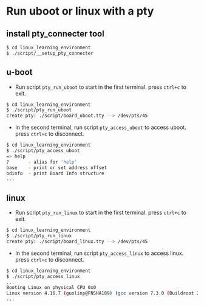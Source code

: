 # Run uboot or linux with a pty

## install pty_connecter tool
```bash
$ cd linux_learning_environment
$ ./script/__setup_pty_connecter
```

## u-boot
- Run script `pty_run_uboot` to start in the first terminal. press `ctrl+c` to exit.
```bash
$ cd linux_learning_environment
$ ./script/pty_run_uboot 
create pty: ./script/board_uboot.tty --> /dev/pts/45
```
- In the second terminal, run script `pty_access_uboot` to access uboot. press `ctrl+c` to disconnect.
```bash
$ cd linux_learning_environment
$ ./script/pty_access_uboot
=> help
?       - alias for 'help'
base    - print or set address offset
bdinfo  - print Board Info structure
...
```

## linux
- Run script `pty_run_linux` to start in the first terminal. press `ctrl+c` to exit.
```bash
$ cd linux_learning_environment
$ ./script/pty_run_linux 
create pty: ./script/board_linux.tty --> /dev/pts/45
```
- In the second terminal, run script `pty_access_linux` to access linux. press `ctrl+c` to disconnect.
```bash
$ cd linux_learning_environment
$ ./script/pty_access_linux
...
Booting Linux on physical CPU 0x0
Linux version 4.16.7 (guolinp@FNSHA189) (gcc version 7.3.0 (Buildroot 2018.11.1-g91a13a6-dirty)) #1 SMP Mon Jan 21 10:54:47 CST 2019
...
```
